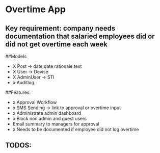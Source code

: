 # Overtime App

## Key requirement: company needs documentation that salaried employees did or did not get overtime each week

##Models
- X Post -> date:date rationale:text
- X User -> Devise
- X AdminUser -> STI
- x Auditlog

##Features:
- x Approval Workflow
- x SMS Sending -> link to approval or overtime input
- x Administrate admin dashboard
- x Block non admin and guest users
- Email summary to managers for approval
- x Needs to be documented if employee did not log overtime

## TODOS:

